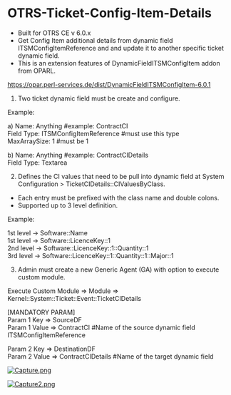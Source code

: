 # OTRS-Ticket-Config-Item-Details  
- Built for OTRS CE v 6.0.x  
- Get Config Item additional details from dynamic field ITSMConfigItemReference and and update it to another specific ticket dynamic field.   
- This is an extension features of DynamicFieldITSMConfigItem addon from OPARL.  

https://opar.perl-services.de/dist/DynamicFieldITSMConfigItem-6.0.1  


1. Two ticket dynamic field must be create and configure.

Example:

a)	Name: Anything #example: ContractCI  
	  Field Type: ITSMConfigItemReference #must use this type  
	  MaxArraySize: 1 #must be 1
	
	
b)	Name:  Anything  #example: ContractCIDetails  
	  Field Type: Textarea  



2. Defines the CI values that need to be pull into dynamic field at System Configuration > TicketCIDetails::CIValuesByClass.  
- Each entry must be prefixed with the class name and double colons.  
- Supported up to 3 level definition.  

Example:

1st level -> Software::Name  
1st level -> Software::LicenceKey::1  
2nd level -> Software::LicenceKey::1::Quantity::1  
3rd level -> Software::LicenceKey::1::Quantity::1::Major::1



3. Admin must create a new Generic Agent (GA) with option to execute custom module.

Execute Custom Module => Module => Kernel::System::Ticket::Event::TicketCIDetails
	
[MANDATORY PARAM]  
Param 1 Key => SourceDF  
Param 1 Value => ContractCI #Name of the source dynamic field ITSMConfigItemReference 

Param 2 Key => DestinationDF  
Param 2 Value => ContractCIDetails  #Name of the target dynamic field    	



[![Capture.png](https://i.postimg.cc/k4XQXg9c/Capture.png)](https://postimg.cc/cK2gFZvg)


[![Capture2.png](https://i.postimg.cc/zvLbQLSy/Capture2.png)](https://postimg.cc/JHLzDzF8)
